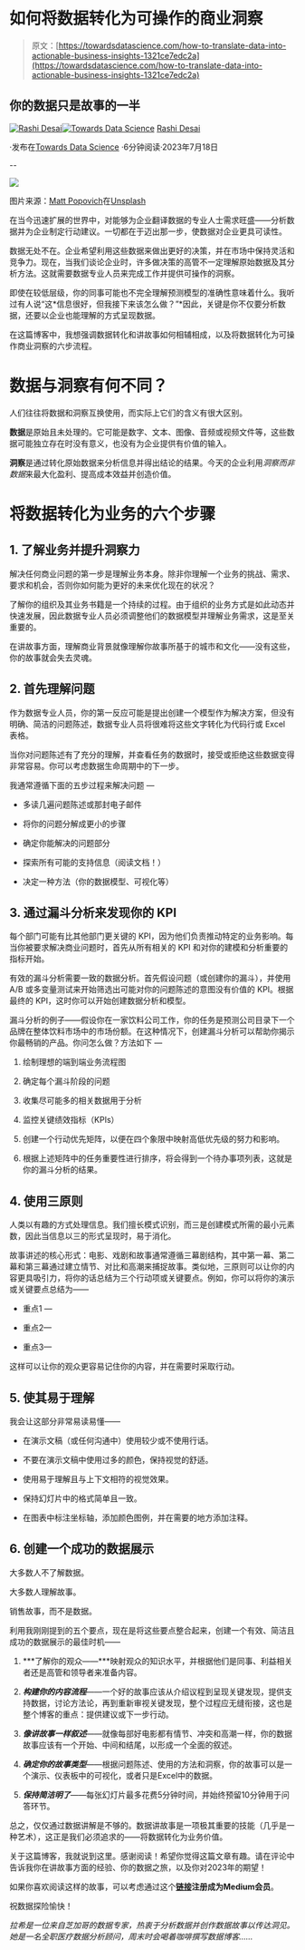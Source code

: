 # 如何将数据转化为可操作的商业洞察

> 原文：[https://towardsdatascience.com/how-to-translate-data-into-actionable-business-insights-1321ce7edc2a](https://towardsdatascience.com/how-to-translate-data-into-actionable-business-insights-1321ce7edc2a)

## 你的数据只是故事的一半

[](https://rashidesai2424.medium.com/?source=post_page-----1321ce7edc2a--------------------------------)[![Rashi Desai](../Images/0a706eb6bb2407c83c67a874e3747e36.png)](https://rashidesai2424.medium.com/?source=post_page-----1321ce7edc2a--------------------------------)[](https://towardsdatascience.com/?source=post_page-----1321ce7edc2a--------------------------------)[![Towards Data Science](../Images/a6ff2676ffcc0c7aad8aaf1d79379785.png)](https://towardsdatascience.com/?source=post_page-----1321ce7edc2a--------------------------------) [Rashi Desai](https://rashidesai2424.medium.com/?source=post_page-----1321ce7edc2a--------------------------------)

·发布在[Towards Data Science](https://towardsdatascience.com/?source=post_page-----1321ce7edc2a--------------------------------) ·6分钟阅读·2023年7月18日

--

![](../Images/17ebc3eac91fd598229536f982cf3b8e.png)

图片来源：[Matt Popovich](https://unsplash.com/@mattpopovich?utm_source=unsplash&utm_medium=referral&utm_content=creditCopyText)在[Unsplash](https://unsplash.com/s/photos/storyboard?orientation=landscape&utm_source=unsplash&utm_medium=referral&utm_content=creditCopyText)

在当今迅速扩展的世界中，对能够为企业翻译数据的专业人士需求旺盛——分析数据并为企业制定行动建议。一切都在于迈出那一步，使数据对企业更具可读性。

数据无处不在。企业希望利用这些数据来做出更好的决策，并在市场中保持灵活和竞争力。现在，当我们谈论企业时，许多做决策的高管不一定理解原始数据及其分析方法。这就需要数据专业人员来完成工作并提供可操作的洞察。

即使在较低层级，你的同事可能也不完全理解预测模型的准确性意味着什么。我听过有人说“这*信息很好，但我接下来该怎么做？”*因此，关键是你不仅要分析数据，还要以企业也能理解的方式呈现数据。

在这篇博客中，我想强调数据转化和讲故事如何相辅相成，以及将数据转化为可操作商业洞察的六步流程。

# **数据与洞察有何不同？**

人们往往将数据和洞察互换使用，而实际上它们的含义有很大区别。

**数据**是原始且未处理的。它可能是数字、文本、图像、音频或视频文件等，这些数据可能独立存在时没有意义，也没有为企业提供有价值的输入。

**洞察**是通过转化原始数据来分析信息并得出结论的结果。今天的企业利用*洞察而非数据*来最大化盈利、提高成本效益并创造价值。

# 将数据转化为业务的六个步骤

## 1\. 了解业务并提升洞察力

解决任何商业问题的第一步是理解业务本身。除非你理解一个业务的挑战、需求、要求和机会，否则你如何能为更好的未来优化现在的状况？

了解你的组织及其业务书籍是一个持续的过程。由于组织的业务方式是如此动态并快速发展，因此数据专业人员必须调整他们的数据模型并理解业务需求，这是至关重要的。

在讲故事方面，理解商业背景就像理解你故事所基于的城市和文化——没有这些，你的故事就会失去灵魂。

## 2\. 首先理解问题

作为数据专业人员，你的第一反应可能是提出创建一个模型作为解决方案，但没有明确、简洁的问题陈述，数据专业人员将很难将这些文字转化为代码行或 Excel 表格。

当你对问题陈述有了充分的理解，并查看任务的数据时，接受或拒绝这些数据变得非常容易。你可以考虑数据生命周期中的下一步。

我通常遵循下面的五步过程来解决问题 —

+   多读几遍问题陈述或那封电子邮件

+   将你的问题分解成更小的步骤

+   确定你能解决的问题部分

+   探索所有可能的支持信息（阅读文档！）

+   决定一种方法（你的数据模型、可视化等）

## 3\. 通过漏斗分析来发现你的 KPI

每个部门可能有比其他部门更关键的 KPI，因为他们负责推动特定的业务影响。每当你被要求解决商业问题时，首先从所有相关的 KPI 和对你的建模和分析重要的指标开始。

有效的漏斗分析需要一致的数据分析。首先假设问题（或创建你的漏斗），并使用 A/B 或多变量测试来开始筛选出可能对你的问题陈述的意图没有价值的 KPI。根据最终的 KPI，这时你可以开始创建数据分析和模型。

漏斗分析的例子——假设你在一家饮料公司工作，你的任务是预测公司目录下一个品牌在整体饮料市场中的市场份额。在这种情况下，创建漏斗分析可以帮助你揭示你最畅销的产品。你问怎么做？方法如下 —

1.  绘制理想的端到端业务流程图

1.  确定每个漏斗阶段的问题

1.  收集尽可能多的相关数据用于分析

1.  监控关键绩效指标（KPIs）

1.  创建一个行动优先矩阵，以便在四个象限中映射高低优先级的努力和影响。

1.  根据上述矩阵中的任务重要性进行排序，将会得到一个待办事项列表，这就是你的漏斗分析的结果。

## 4\. 使用三原则

人类以有趣的方式处理信息。我们擅长模式识别，而三是创建模式所需的最小元素数，因此当信息以三的形式呈现时，易于消化。

故事讲述的核心形式：电影、戏剧和故事通常遵循三幕剧结构，其中第一幕、第二幕和第三幕通过建立情节、对比和高潮来捕捉故事。类似地，三原则可以让你的内容更具吸引力，将你的话总结为三个行动项或关键要点。例如，你可以将你的演示或关键要点总结为——

+   重点1 —

+   重点2—

+   重点3—

这样可以让你的观众更容易记住你的内容，并在需要时采取行动。

## 5\. 使其易于理解

我会让这部分非常易读易懂——

+   在演示文稿（或任何沟通中）使用较少或不使用行话。

+   不要在演示文稿中使用过多的颜色，保持视觉的舒适。

+   使用易于理解且与上下文相符的视觉效果。

+   保持幻灯片中的格式简单且一致。

+   在图表中标注坐标轴，添加颜色图例，并在需要的地方添加注释。

## 6\. 创建一个成功的数据展示

大多数人不了解数据。

大多数人理解故事。

销售故事，而不是数据。

利用我刚刚提到的五个要点，现在是将这些要点整合起来，创建一个有效、简洁且成功的数据展示的最佳时机——

1.  ***了解你的观众——***映射观众的知识水平，并根据他们是同事、利益相关者还是高管和领导者来准备内容。

1.  ***构建你的内容流程***——一个好的故事应该从介绍议程到呈现关键发现，提供支持数据，讨论方法论，再到重新审视关键发现，整个过程应无缝衔接，这也是整个博客的重点：提供建议或下一步行动。

1.  ***像讲故事一样叙述***——就像每部好电影都有情节、冲突和高潮一样，你的数据故事应该有一个开始、中间和结尾，以形成一个全面的叙述。

1.  ***确定你的故事类型***——根据问题陈述、使用的方法和洞察，你的故事可以是一个演示、仪表板中的可视化，或者只是Excel中的数据。

1.  ***保持简洁明了***——每张幻灯片最多花费5分钟时间，并始终预留10分钟用于问答环节。

总之，仅仅通过数据讲解是不够的。数据讲故事是一项极其重要的技能（几乎是一种艺术），这正是我们必须追求的——将数据转化为业务价值。

关于这篇博客，我就说到这里。感谢阅读！希望你觉得这篇文章有趣。请在评论中告诉我你在讲故事方面的经验、你的数据之旅，以及你对2023年的期望！

如果你喜欢阅读这样的故事，可以考虑通过这个[**链接**](https://rashidesai2424.medium.com/membership)**注册成为Medium会员**。

祝数据探险愉快！

*拉希是一位来自芝加哥的数据专家，热衷于分析数据并创作数据故事以传达洞见。她是一名全职医疗数据分析顾问，周末时会喝着咖啡撰写数据博客……*
